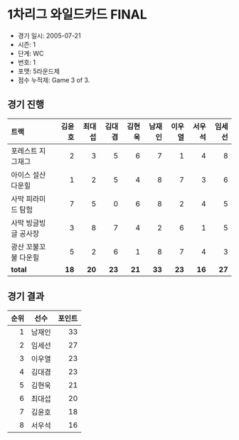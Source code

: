 # 1차리그 와일드카드 FINAL

- 경기 일시: 2005-07-21
- 시즌: 1
- 단계: WC
- 번호: 1
- 포맷: 5라운드제
- 점수 누적제: Game 3 of 3.





## 경기 진행

| 트랙 | 김윤호 | 최대섭 | 김대겸 | 김현욱 | 남재인 | 이우열 | 서우석 | 임세선 |
|:---|---:|---:|---:|---:|---:|---:|---:|---:|
| 포레스트 지그재그 | 2 | 3 | 5 | 6 | 7 | 1 | 4 | 8 |
| 아이스 설산 다운힐 | 1 | 2 | 5 | 4 | 8 | 7 | 3 | 6 |
| 사막 피라미드 탐험 | 7 | 5 | 0 | 6 | 8 | 2 | 4 | 5 |
| 사막 빙글빙글 공사장 | 3 | 8 | 7 | 4 | 2 | 6 | 1 | 5 |
| 광산 꼬불꼬불 다운힐 | 5 | 2 | 6 | 1 | 8 | 7 | 4 | 3 |
| __total__ | __18__ | __20__ | __23__ | __21__ | __33__ | __23__ | __16__ | __27__ |




## 경기 결과

| 순위 | 선수 | 포인트 |
|---:|:---:|---:|
| 1 | 남재인 | 33 |
| 2 | 임세선 | 27 |
| 3 | 이우열 | 23 |
| 4 | 김대겸 | 23 |
| 5 | 김현욱 | 21 |
| 6 | 최대섭 | 20 |
| 7 | 김윤호 | 18 |
| 8 | 서우석 | 16 |

